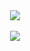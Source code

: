 <div align="center"> 
  <a href="#">
<!--     <img src="https://github-readme-stats-sugarmanzhus-projects.vercel.app/?user=sugarmanzhu&theme=sea" />
    <br />
    <br /> -->
    <img align="center" src="https://github-readme-stats-sugarmanzhus-projects.vercel.app/api?username=sugarmanzhu&include_all_commits=true&show_icons=true&hide=stars&title_color=fff&text_color=fff&icon_color=fff&bg_color=2468bc" />
    <br />
    <br />
    <img align="center" src="https://github-readme-stats-sugarmanzhus-projects.vercel.app/api/top-langs/?username=sugarmanzhu&title_color=fff&text_color=fff&bg_color=2468bc" />
  </a>
</div>
